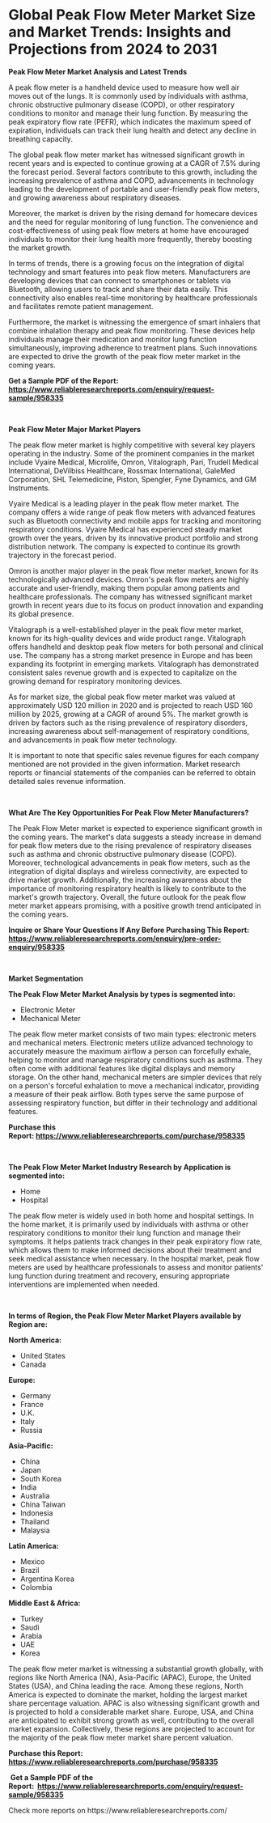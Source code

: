 <p><h1>Global Peak Flow Meter Market Size and Market Trends: Insights and Projections from 2024 to 2031</h1></p><p><strong>Peak Flow Meter Market Analysis and Latest Trends</strong></p>
<p><p>A peak flow meter is a handheld device used to measure how well air moves out of the lungs. It is commonly used by individuals with asthma, chronic obstructive pulmonary disease (COPD), or other respiratory conditions to monitor and manage their lung function. By measuring the peak expiratory flow rate (PEFR), which indicates the maximum speed of expiration, individuals can track their lung health and detect any decline in breathing capacity.</p><p>The global peak flow meter market has witnessed significant growth in recent years and is expected to continue growing at a CAGR of 7.5% during the forecast period. Several factors contribute to this growth, including the increasing prevalence of asthma and COPD, advancements in technology leading to the development of portable and user-friendly peak flow meters, and growing awareness about respiratory diseases.</p><p>Moreover, the market is driven by the rising demand for homecare devices and the need for regular monitoring of lung function. The convenience and cost-effectiveness of using peak flow meters at home have encouraged individuals to monitor their lung health more frequently, thereby boosting the market growth.</p><p>In terms of trends, there is a growing focus on the integration of digital technology and smart features into peak flow meters. Manufacturers are developing devices that can connect to smartphones or tablets via Bluetooth, allowing users to track and share their data easily. This connectivity also enables real-time monitoring by healthcare professionals and facilitates remote patient management.</p><p>Furthermore, the market is witnessing the emergence of smart inhalers that combine inhalation therapy and peak flow monitoring. These devices help individuals manage their medication and monitor lung function simultaneously, improving adherence to treatment plans. Such innovations are expected to drive the growth of the peak flow meter market in the coming years.</p></p>
<p><strong>Get a Sample PDF of the Report:&nbsp; <a href="https://www.reliableresearchreports.com/enquiry/request-sample/958335">https://www.reliableresearchreports.com/enquiry/request-sample/958335</a></strong></p>
<p>&nbsp;</p>
<p><strong>Peak Flow Meter Major Market Players</strong></p>
<p><p>The peak flow meter market is highly competitive with several key players operating in the industry. Some of the prominent companies in the market include Vyaire Medical, Microlife, Omron, Vitalograph, Pari, Trudell Medical International, DeVilbiss Healthcare, Rossmax International, GaleMed Corporation, SHL Telemedicine, Piston, Spengler, Fyne Dynamics, and GM Instruments.</p><p>Vyaire Medical is a leading player in the peak flow meter market. The company offers a wide range of peak flow meters with advanced features such as Bluetooth connectivity and mobile apps for tracking and monitoring respiratory conditions. Vyaire Medical has experienced steady market growth over the years, driven by its innovative product portfolio and strong distribution network. The company is expected to continue its growth trajectory in the forecast period.</p><p>Omron is another major player in the peak flow meter market, known for its technologically advanced devices. Omron's peak flow meters are highly accurate and user-friendly, making them popular among patients and healthcare professionals. The company has witnessed significant market growth in recent years due to its focus on product innovation and expanding its global presence.</p><p>Vitalograph is a well-established player in the peak flow meter market, known for its high-quality devices and wide product range. Vitalograph offers handheld and desktop peak flow meters for both personal and clinical use. The company has a strong market presence in Europe and has been expanding its footprint in emerging markets. Vitalograph has demonstrated consistent sales revenue growth and is expected to capitalize on the growing demand for respiratory monitoring devices.</p><p>As for market size, the global peak flow meter market was valued at approximately USD 120 million in 2020 and is projected to reach USD 160 million by 2025, growing at a CAGR of around 5%. The market growth is driven by factors such as the rising prevalence of respiratory disorders, increasing awareness about self-management of respiratory conditions, and advancements in peak flow meter technology.</p><p>It is important to note that specific sales revenue figures for each company mentioned are not provided in the given information. Market research reports or financial statements of the companies can be referred to obtain detailed sales revenue information.</p></p>
<p>&nbsp;</p>
<p><strong>What Are The Key Opportunities For Peak Flow Meter Manufacturers?</strong></p>
<p><p>The Peak Flow Meter market is expected to experience significant growth in the coming years. The market's data suggests a steady increase in demand for peak flow meters due to the rising prevalence of respiratory diseases such as asthma and chronic obstructive pulmonary disease (COPD). Moreover, technological advancements in peak flow meters, such as the integration of digital displays and wireless connectivity, are expected to drive market growth. Additionally, the increasing awareness about the importance of monitoring respiratory health is likely to contribute to the market's growth trajectory. Overall, the future outlook for the peak flow meter market appears promising, with a positive growth trend anticipated in the coming years.</p></p>
<p><strong>Inquire or Share Your Questions If Any Before Purchasing This Report: <a href="https://www.reliableresearchreports.com/enquiry/pre-order-enquiry/958335">https://www.reliableresearchreports.com/enquiry/pre-order-enquiry/958335</a></strong></p>
<p>&nbsp;</p>
<p><strong>Market Segmentation</strong></p>
<p><strong>The Peak Flow Meter Market Analysis by types is segmented into:</strong></p>
<p><ul><li>Electronic Meter</li><li>Mechanical Meter</li></ul></p>
<p><p>The peak flow meter market consists of two main types: electronic meters and mechanical meters. Electronic meters utilize advanced technology to accurately measure the maximum airflow a person can forcefully exhale, helping to monitor and manage respiratory conditions such as asthma. They often come with additional features like digital displays and memory storage. On the other hand, mechanical meters are simpler devices that rely on a person's forceful exhalation to move a mechanical indicator, providing a measure of their peak airflow. Both types serve the same purpose of assessing respiratory function, but differ in their technology and additional features.</p></p>
<p><strong>Purchase this Report:&nbsp;<a href="https://www.reliableresearchreports.com/purchase/958335">https://www.reliableresearchreports.com/purchase/958335</a></strong></p>
<p>&nbsp;</p>
<p><strong>The Peak Flow Meter Market Industry Research by Application is segmented into:</strong></p>
<p><ul><li>Home</li><li>Hospital</li></ul></p>
<p><p>The peak flow meter is widely used in both home and hospital settings. In the home market, it is primarily used by individuals with asthma or other respiratory conditions to monitor their lung function and manage their symptoms. It helps patients track changes in their peak expiratory flow rate, which allows them to make informed decisions about their treatment and seek medical assistance when necessary. In the hospital market, peak flow meters are used by healthcare professionals to assess and monitor patients' lung function during treatment and recovery, ensuring appropriate interventions are implemented when needed.</p></p>
<p>&nbsp;</p>
<p><strong>In terms of Region, the Peak Flow Meter Market Players available by Region are:</strong></p>
<p>
    <p> <strong> North America: </strong>
        <ul>
            <li>United States</li>
            <li>Canada</li>
        </ul>
        </p> 
    <p> <strong> Europe: </strong>
        <ul>
            <li>Germany</li>
            <li>France</li>
            <li>U.K.</li>
            <li>Italy</li>
            <li>Russia</li>
        </ul>
        </p> 
    <p> <strong> Asia-Pacific: </strong>
        <ul>
            <li>China</li>
            <li>Japan</li>
            <li>South Korea</li>
            <li>India</li>
            <li>Australia</li>
            <li>China Taiwan</li>
            <li>Indonesia</li>
            <li>Thailand</li>
            <li>Malaysia</li>
        </ul>
        </p> 
    <p> <strong> Latin America: </strong>
        <ul>
            <li>Mexico</li>
            <li>Brazil</li>
            <li>Argentina Korea</li>
            <li>Colombia</li>
        </ul>
        </p> 
    <p> <strong> Middle East & Africa: </strong>
        <ul>
            <li>Turkey</li>
            <li>Saudi</li>
            <li>Arabia</li>
            <li>UAE</li>
            <li>Korea</li>
        </ul>
    </p>
    </p>
<p><p>The peak flow meter market is witnessing a substantial growth globally, with regions like North America (NA), Asia-Pacific (APAC), Europe, the United States (USA), and China leading the race. Among these regions, North America is expected to dominate the market, holding the largest market share percentage valuation. APAC is also witnessing significant growth and is projected to hold a considerable market share. Europe, USA, and China are anticipated to exhibit strong growth as well, contributing to the overall market expansion. Collectively, these regions are projected to account for the majority of the peak flow meter market share percent valuation.</p></p>
<p><strong>Purchase this Report: <a href="https://www.reliableresearchreports.com/purchase/958335">https://www.reliableresearchreports.com/purchase/958335</a></strong></p>
<p>&nbsp;<strong>Get a Sample PDF of the Report:&nbsp;&nbsp;<a href="https://www.reliableresearchreports.com/enquiry/request-sample/958335">https://www.reliableresearchreports.com/enquiry/request-sample/958335</a></strong></p>
<p><strong></strong></p>
<p>Check more reports on https://www.reliableresearchreports.com/</p>